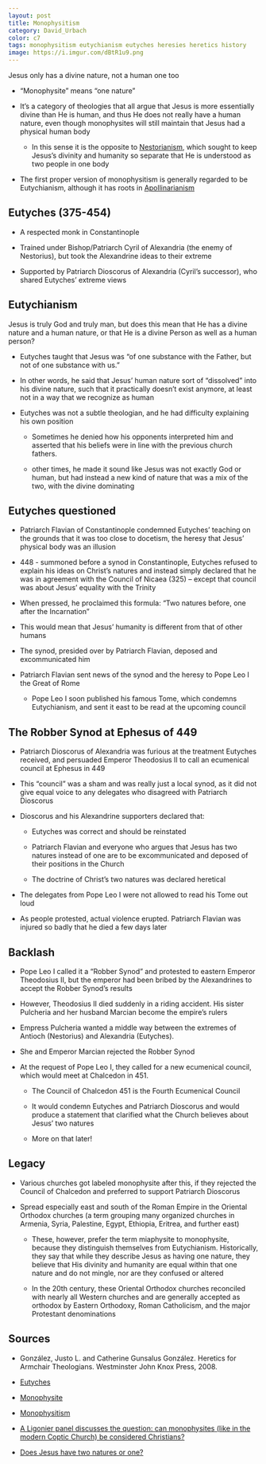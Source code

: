 ```yaml
---
layout: post
title: Monophysitism
category: David_Urbach
color: c7
tags: monophysitism eutychianism eutyches heresies heretics history
image: https://i.imgur.com/dBtR1u9.png
---
```

Jesus only has a divine nature, not a human one too
<!--more-->

- “Monophysite” means “one nature”

- It’s a category of theologies that all argue that Jesus is more essentially divine than He is human, and thus He does not really have a human nature, even though monophysites will still maintain that Jesus had a physical human body

  - In this sense it is the opposite to [Nestorianism], which sought to keep Jesus’s divinity and humanity so separate that He is understood as two people in one body

- The first proper version of monophysitism is generally regarded to be Eutychianism, although it has roots in [Apollinarianism]

## Eutyches (375-454)

- A respected monk in Constantinople

- Trained under Bishop/Patriarch Cyril of Alexandria (the enemy of Nestorius), but took the Alexandrine ideas to their extreme

- Supported by Patriarch Dioscorus of Alexandria (Cyril’s successor), who shared Eutyches’ extreme views

## Eutychianism

Jesus is truly God and truly man, but does this mean that He has a divine nature and a human nature, or that He is a divine Person as well as a human person?

- Eutyches taught that Jesus was “of one substance with the Father, but not of one substance with us.”

- In other words, he said that Jesus’ human nature sort of “dissolved” into his divine nature, such that it practically doesn’t exist anymore, at least not in a way that we recognize as human

- Eutyches was not a subtle theologian, and he had difficulty explaining his own position

  - Sometimes he denied how his opponents interpreted him and asserted that his beliefs were in line with the previous church fathers.

  - other times, he made it sound like Jesus was not exactly God or human, but had instead a new kind of nature that was a mix of the two, with the divine dominating

## Eutyches questioned

- Patriarch Flavian of Constantinople condemned Eutyches’ teaching on the grounds that it was too close to docetism, the heresy that Jesus’ physical body was an illusion

- 448 - summoned before a synod in Constantinople, Eutyches refused to explain his ideas on Christ’s natures and instead simply declared that he was in agreement with the Council of Nicaea (325) – except that council was about Jesus’ equality with the Trinity

- When pressed, he proclaimed this formula: “Two natures before, one after the Incarnation”

- This would mean that Jesus’ humanity is different from that of other humans

- The synod, presided over by Patriarch Flavian, deposed and excommunicated him

- Patriarch Flavian sent news of the synod and the heresy to Pope Leo I the Great of Rome

  - Pope Leo I soon published his famous Tome, which condemns Eutychianism, and sent it east to be read at the upcoming council

## The Robber Synod at Ephesus of 449

- Patriarch Dioscorus of Alexandria was furious at the treatment Eutyches received, and persuaded Emperor Theodosius II to call an ecumenical council at Ephesus in 449

- This “council” was a sham and was really just a local synod, as it did not give equal voice to any delegates who disagreed with Patriarch Dioscorus

- Dioscorus and his Alexandrine supporters declared that:

  - Eutyches was correct and should be reinstated

  - Patriarch Flavian and everyone who argues that Jesus has two natures instead of one are to be excommunicated and deposed of their positions in the Church

  - The doctrine of Christ’s two natures was declared heretical

- The delegates from Pope Leo I were not allowed to read his Tome out loud

- As people protested, actual violence erupted. Patriarch Flavian was injured so badly that he died a few days later

## Backlash

- Pope Leo I called it a “Robber Synod” and protested to eastern Emperor Theodosius II, but the emperor had been bribed by the Alexandrines to accept the Robber Synod’s results

- However, Theodosius II died suddenly in a riding accident. His sister Pulcheria and her husband Marcian become the empire’s rulers

- Empress Pulcheria wanted a middle way between the extremes of Antioch (Nestorius) and Alexandria (Eutyches).

- She and Emperor Marcian rejected the Robber Synod

- At the request of Pope Leo I, they called for a new ecumenical council, which would meet at Chalcedon in 451.

  - The Council of Chalcedon 451 is the Fourth Ecumenical Council

  - It would condemn Eutyches and Patriarch Dioscorus and would produce a statement that clarified what the Church believes about Jesus’ two natures

  - More on that later!

## Legacy

- Various churches got labeled monophysite after this, if they rejected the Council of Chalcedon and preferred to support Patriarch Dioscorus

- Spread especially east and south of the Roman Empire in the Oriental Orthodox churches (a term grouping many organized churches in Armenia, Syria, Palestine, Egypt, Ethiopia, Eritrea, and further east)

  - These, however, prefer the term miaphysite to monophysite, because they distinguish themselves from Eutychianism. Historically, they say that while they describe Jesus as having one nature, they believe that His divinity and humanity are equal within that one nature and do not mingle, nor are they confused or altered

  - In the 20th century, these Oriental Orthodox churches reconciled with nearly all Western churches and are generally accepted as orthodox by Eastern Orthodoxy, Roman Catholicism, and the major Protestant denominations

## Sources

- González, Justo L. and Catherine Gunsalus González. Heretics for Armchair Theologians. Westminster John Knox Press, 2008.

- [Eutyches](https://www.britannica.com/biography/Eutyches)

- [Monophysite](https://www.britannica.com/topic/monophysite)

- [Monophysitism](https://www.gotquestions.org/monophysitism.html)

- [A Ligonier panel discusses the question: can monophysites (like in the modern Coptic Church) be considered Christians?](https://www.ligonier.org/learn/conferences/after-darkness-light-2015-national-conference/questions-and-answers-2-2015-national)

- [Does Jesus have two natures or one?](https://www.ligonier.org/posts/does-jesus-have-two-natures-or-one)

[Apollinarianism]: /david_urbach/2022/06/06/apollinarianism-nestorianism
[Nestorianism]: /david_urbach/2022/06/06/apollinarianism-nestorianism
